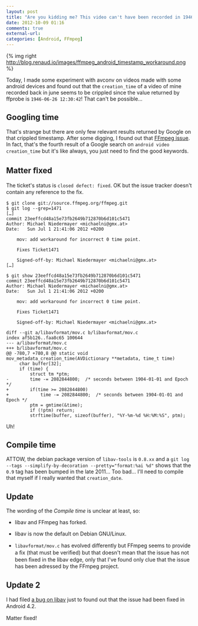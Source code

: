 ```yaml
---
layout: post
title: "Are you kidding me? This video can't have been recorded in 1946!"
date: 2012-10-09 01:16
comments: true
external-url:
categories: [Android, FFmpeg]
---
```


{% img right http://blog.renaud.io/images/ffmpeg_android_timestamp_workaround.png %}

<span itemprop="description">Today, I made some experiment with avconv on videos made with some android devices and found out that the `creation_time` of a video of mine recorded back in june seems to be crippled since the value returned by ffprobe is `1946-06-26 12:30:42`! That can't be possible…</span>

Googling time
-------------

That's strange but there are only few relevant results returned by Google on that crippled timestamp. After some digging, I found out that [FFmpeg issue](https://ffmpeg.org/trac/ffmpeg/ticket/1471). In fact, that's the fourth result of a Google search on `android video creation_time` but it's like always, you just need to ﬁnd the good keywords.

Matter ﬁxed
------------
The ticket's status is `closed defect: fixed`. OK but the issue tracker doesn't contain any reference to the ﬁx.

    $ git clone git://source.ffmpeg.org/ffmpeg.git
    $ git log --grep=1471
    […]
    commit 23eeffcd48a15e73fb2649b712870b6d101c5471
    Author: Michael Niedermayer <michaelni@gmx.at>
    Date:   Sun Jul 1 21:41:06 2012 +0200

        mov: add workaround for incorrect 0 time point.

        Fixes Ticket1471

        Signed-off-by: Michael Niedermayer <michaelni@gmx.at>
    […]

    $ git show 23eeffcd48a15e73fb2649b712870b6d101c5471
    commit 23eeffcd48a15e73fb2649b712870b6d101c5471
    Author: Michael Niedermayer <michaelni@gmx.at>
    Date:   Sun Jul 1 21:41:06 2012 +0200

        mov: add workaround for incorrect 0 time point.

        Fixes Ticket1471

        Signed-off-by: Michael Niedermayer <michaelni@gmx.at>

    diff --git a/libavformat/mov.c b/libavformat/mov.c
    index af5b126..faa8c65 100644
    --- a/libavformat/mov.c
    +++ b/libavformat/mov.c
    @@ -780,7 +780,8 @@ static void mov_metadata_creation_time(AVDictionary **metadata, time_t time)
         char buffer[32];
         if (time) {
             struct tm *ptm;
    -        time -= 2082844800;  /* seconds between 1904-01-01 and Epoch */
    +        if(time >= 2082844800)
    +            time -= 2082844800;  /* seconds between 1904-01-01 and Epoch */
             ptm = gmtime(&time);
             if (!ptm) return;
             strftime(buffer, sizeof(buffer), "%Y-%m-%d %H:%M:%S", ptm);

Uh!

Compile time
------------

ATTOW, the debian package version of `libav-tools` is `0.8.xx` and a `git log --tags --simplify-by-decoration --pretty="format:%ai %d"` shows that the `0.9` tag has been bumped in the late 2011… Too bad… I'll need to compile that myself if I really wanted that `creation_date`.

Update
------

The wording of the *Compile time* is unclear at least, so:

- libav and FFmpeg has forked.

- libav is now the default on Debian GNU/Linux.

- `libavformat/mov.c` has evolved diﬀerently but FFmpeg seems to provide a ﬁx (that must be
  veriﬁed) but that doesn't mean that the issue has not been ﬁxed in the libav edge, only that
  I've found only clue that the issue has been adressed by the FFmpeg project.

Update 2
--------

I had ﬁled [a bug on libav](https://bugzilla.libav.org/show_bug.cgi?id=381) just to found out that
the issue had been ﬁxed in Android 4.2.

Matter ﬁxed!
